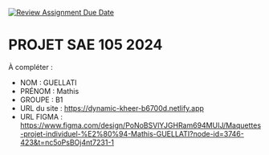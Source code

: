 [![Review Assignment Due Date](https://classroom.github.com/assets/deadline-readme-button-22041afd0340ce965d47ae6ef1cefeee28c7c493a6346c4f15d667ab976d596c.svg)](https://classroom.github.com/a/tqlspz30)
# PROJET SAE 105 2024

À compléter :

- NOM : GUELLATI
- PRÉNOM : Mathis
- GROUPE : B1
- URL du site : https://dynamic-kheer-b6700d.netlify.app
- URL FIGMA : https://www.figma.com/design/PoNoBSVlYJGHRam694MUIJ/Maquettes-projet-individuel-%E2%80%94-Mathis-GUELLATI?node-id=3746-423&t=nc5oPsBOj4nt7231-1
